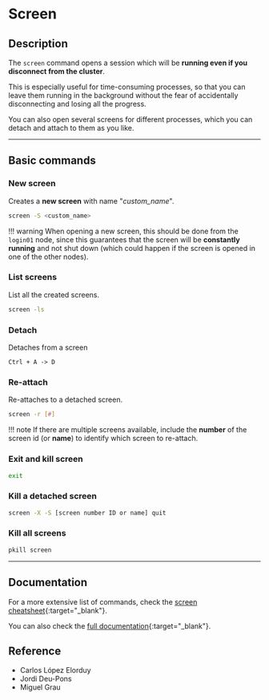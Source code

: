 # Screen

## Description

The `screen` command opens a session which will be **running even if you disconnect from the cluster**.

This is especially useful for time-consuming processes, so that you can leave them running in the background without the fear of accidentally disconnecting and losing all the progress.

You can also open several screens for different processes, which you can detach and attach to them as you like.

---

## Basic commands

### New screen

Creates a **new screen** with name "*custom_name*".

```bash
screen -S <custom_name>
```

!!! warning
    When opening a new screen, this should be done from the `login01` node, since this guarantees that the screen will be **constantly running** and not shut down (which could happen if the screen is opened in one of the other nodes).

### List screens

List all the created screens.

```bash
screen -ls
```

### Detach

Detaches from a screen

```text
Ctrl + A -> D
```

### Re-attach

Re-attaches to a detached screen.

```bash
screen -r [#]
```

!!! note
    If there are multiple screens available, include the **number** of the screen id (or **name**) to identify which screen to re-attach.

### Exit and kill screen

```bash
exit
```

### Kill a detached screen

```bash
screen -X -S [screen number ID or name] quit
```

### Kill all screens

```bash
pkill screen
```

---

## Documentation

For a more extensive list of commands, check the [screen cheatsheet](https://quickref.me/screen){:target="_blank"}.

You can also check the [full documentation](https://www.gnu.org/software/screen/manual/screen.html){:target="_blank"}.

## Reference

- Carlos López Elorduy
- Jordi Deu-Pons
- Miguel Grau
